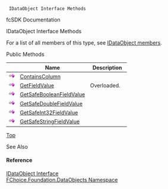 ﻿     IDataObject Interface Methods                                                   

fcSDK Documentation

IDataObject Interface Methods

For a list of all members of this type, see [IDataObject members](fcSDK~FChoice.Foundation.DataObjects.IDataObject_members.md).

Public Methods

|   | Name | Description |
| --- | --- | --- |
| ![ Method](dotnetimages/Method.png) | [ContainsColumn](fcSDK~FChoice.Foundation.DataObjects.IDataObject~ContainsColumn.md) |   |
| ![ Method](dotnetimages/Method.png) | [GetFieldValue](fcSDK~FChoice.Foundation.DataObjects.IDataObject~GetFieldValue.md) | Overloaded.    |
| ![ Method](dotnetimages/Method.png) | [GetSafeBooleanFieldValue](fcSDK~FChoice.Foundation.DataObjects.IDataObject~GetSafeBooleanFieldValue.md) |   |
| ![ Method](dotnetimages/Method.png) | [GetSafeDoubleFieldValue](fcSDK~FChoice.Foundation.DataObjects.IDataObject~GetSafeDoubleFieldValue.md) |   |
| ![ Method](dotnetimages/Method.png) | [GetSafeInt32FieldValue](fcSDK~FChoice.Foundation.DataObjects.IDataObject~GetSafeInt32FieldValue.md) |   |
| ![ Method](dotnetimages/Method.png) | [GetSafeStringFieldValue](fcSDK~FChoice.Foundation.DataObjects.IDataObject~GetSafeStringFieldValue.md) |   |

[Top](#top)

See Also

#### Reference

[IDataObject Interface](fcSDK~FChoice.Foundation.DataObjects.IDataObject.md)  
[FChoice.Foundation.DataObjects Namespace](fcSDK~FChoice.Foundation.DataObjects_namespace.md)